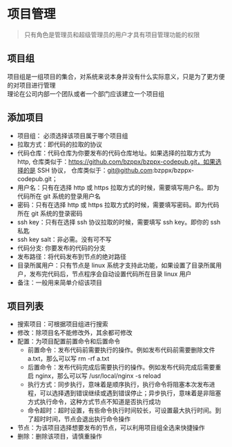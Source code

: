 # 项目管理

> 只有角色是管理员和超级管理员的用户才具有项目管理功能的权限

## 项目组
项目组是一组项目的集合，对系统来说本身并没有什么实际意义，只是为了更方便的对项目进行管理  
理论在公司内部一个团队或者一个部门应该建立一个项目组

## 添加项目

- 项目组： 必须选择该项目属于哪个项目组
- 拉取方式：即代码的拉取的协议
- 代码仓库：代码仓库为你要发布的代码仓库地址。如果选择的拉取方式为 http, 仓库类似于：https://github.com/bzppx/bzppx-codepub.git，如果选择的是 SSH 协议， 仓库类似于：git@github.com:bzppx/bzppx-codepub.git；
- 用户名：只有在选择 http 或 https 拉取方式的时候，需要填写用户名。即为代码所在 git 系统的登录用户名
- 密码：只有在选择 http 或 https 拉取方式的时候，需要填写密码。即为代码所在 git 系统的登录密码
- ssh key：只有在选择 ssh 协议拉取的时候，需要填写 ssh key。即你的 ssh 私匙
- ssh key salt：非必需。没有可不写
- 代码分支: 你要发布的代码的分支
- 发布路径：将代码发布到节点的绝对路径
- 目录所属用户：只有节点是 linux 系统才支持此功能，如果设置了目录所属用户，发布完代码后，节点程序会自动设置代码所在目录 linux 用户
- 备注：一般用来简单介绍该项目

## 项目列表

- 搜索项目：可根据项目组进行搜索
- 修改：除项目名不能修改外，其余都可修改
- 配置：为项目配置前置命令和后置命令
    - 前置命令：发布代码前需要执行的操作。例如发布代码前需要删除文件 a.txt，那么可以写 rm -rf a.txt
    - 后置命令：发布代码完成后需要执行的操作。例如发布代码完成后需要重启 nginx，那么可以写 /usr/local/nginx -s reload
    - 执行方式：同步执行，意味着是顺序执行，执行命令将阻塞本次发布进程，可以选择遇到错误继续或遇到错误停止；异步执行，意味着是非阻塞方式执行命令，这种方式节点不知道是否执行成功
    - 命令超时：超时设置，有些命令执行时间较长，可设置最大执行时间。到了超时时间，节点会退出执行命令操作
- 节点：为该项目选择想要发布的节点，可以利用项目组全选来快捷操作
- 删除：删除该项目，请慎重操作

